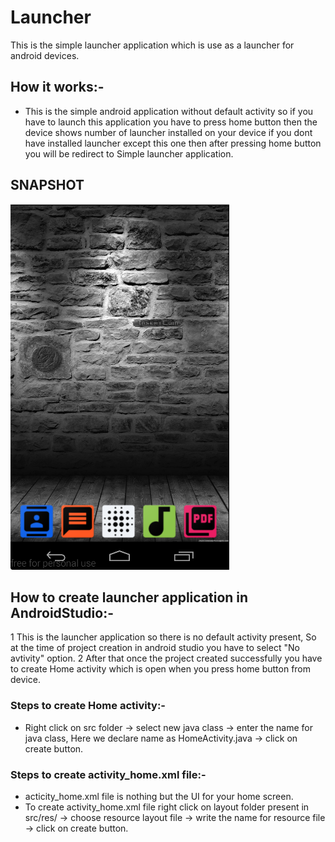 # Launcher
This is the simple launcher application which is use as a launcher for android devices.

## How it works:-
* This is the simple android application without default activity so if you have to launch this application you have to press home button then the device shows number of launcher installed on your device if you dont have installed launcher except this one then after pressing home button you will be redirect to Simple launcher application.

## SNAPSHOT 

![Alt text](https://github.com/GrvTakte/Launcher/blob/master/Screen%20Shot%202017-05-10%20at%202.10.58%20PM.png?raw=true "Optional Title")

## How to create launcher application in AndroidStudio:-
1 This is the launcher application so there is no default activity present, So at the time of project creation in android studio you have to select "No avtivity" option.
2 After that once the project created successfully you have to create Home activity which is open when you press home button from device.

### Steps to create Home activity:-
* Right click on src folder -> select new java class -> enter the name for java class, Here we declare name as HomeActivity.java -> click on create button.

### Steps to create activity_home.xml file:-
* acticity_home.xml file is nothing but the UI for your home screen.
* To create activity_home.xml file right click on layout folder present in src/res/ -> choose resource layout file -> write the name for resource file -> click on create button.




